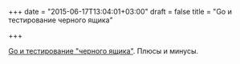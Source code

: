 +++
date = "2015-06-17T13:04:01+03:00"
draft = false
title = "Go и тестирование черного ящика"

+++

<p><a href="http://blog.matttproud.com/2015/06/testingquick-blackbox-testing-in-go-for.html">Go и тестирование &quot;черного ящика&quot;</a>. Плюсы и минусы.</p>

